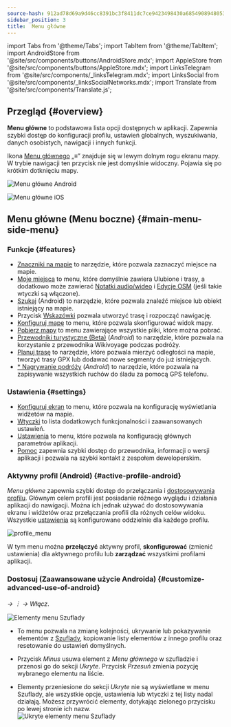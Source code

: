 ```yaml
---
source-hash: 912ad78d69a9d46cc8391bc3f8411dc7ce9423498430a6854908948053c3f739
sidebar_position: 3
title:  Menu główne
---
```

import Tabs from '@theme/Tabs';
import TabItem from '@theme/TabItem';
import AndroidStore from '@site/src/components/buttons/AndroidStore.mdx';
import AppleStore from '@site/src/components/buttons/AppleStore.mdx';
import LinksTelegram from '@site/src/components/_linksTelegram.mdx';
import LinksSocial from '@site/src/components/_linksSocialNetworks.mdx';
import Translate from '@site/src/components/Translate.js';




## Przegląd {#overview}

**Menu główne** to podstawowa lista opcji dostępnych w aplikacji. Zapewnia szybki dostęp do konfiguracji profilu, ustawień globalnych, wyszukiwania, danych osobistych, nawigacji i innych funkcji.

Ikona [Menu głównego](../widgets/map-buttons.md#main-menu) „&#8801;” znajduje się w lewym dolnym rogu ekranu mapy. W trybie nawigacji ten przycisk nie jest domyślnie widoczny. Pojawia się po krótkim dotknięciu mapy.

<Tabs groupId="operating-systems" queryString="current-os">

<TabItem value="android" label="Android">

![Menu główne Android](@site/static/img/menu/main_menu_android.png)

</TabItem>

<TabItem value="ios" label="iOS">

![Menu główne iOS](@site/static/img/menu/main_menu_ios.png)

</TabItem>

</Tabs>


## Menu główne (Menu boczne) {#main-menu-side-menu}

### Funkcje {#features}

- [Znaczniki na mapie](../personal/markers.md) to narzędzie, które pozwala zaznaczyć miejsce na mapie.
- [Moje miejsca](../personal/myplaces.md) to menu, które domyślnie zawiera Ulubione i trasy, a dodatkowo może zawierać [Notatki audio/wideo](../plugins/audio-video-notes.md) i [Edycje OSM](../plugins/osm-editing.md) (jeśli takie wtyczki są włączone).
- [Szukaj](../search/index.md) (Android) to narzędzie, które pozwala znaleźć miejsce lub obiekt istniejący na mapie.
- Przycisk [Wskazówki](../widgets/map-buttons.md#directions) pozwala utworzyć trasę i rozpocząć nawigację.
- [Konfiguruj mapę](../map/configure-map-menu.md) to menu, które pozwala skonfigurować widok mapy.
- [Pobierz mapy](../start-with/download-maps.md) to menu zawierające wszystkie pliki, które można pobrać.
- [Przewodniki turystyczne (Beta)](../plan-route/travel-guides.md) (*Android*) to narzędzie, które pozwala na korzystanie z przewodnika Wikivoyage podczas podróży.
- [Planuj trasę](../plan-route/create-route.md) to narzędzie, które pozwala mierzyć odległości na mapie, tworzyć trasy GPX lub dodawać nowe segmenty do już istniejących.
- [* Nagrywanie podróży](../plugins/trip-recording.md) (*Android*) to narzędzie, które pozwala na zapisywanie wszystkich ruchów do śladu za pomocą GPS telefonu.

### Ustawienia {#settings}

- [Konfiguruj ekran](../widgets/configure-screen.md) to menu, które pozwala na konfigurację wyświetlania widżetów na mapie.
- [Wtyczki](../plugins/index.md#configure-plugin) to lista dodatkowych funkcjonalności i zaawansowanych ustawień.
- [Ustawienia](../personal/global-settings.md) to menu, które pozwala na konfigurację głównych parametrów aplikacji.
- [Pomoc](./first-steps.md#offline-help) zapewnia szybki dostęp do przewodnika, informacji o wersji aplikacji i pozwala na szybki kontakt z zespołem deweloperskim.

### Aktywny profil (Android) {#active-profile-android}

*Menu główne* zapewnia szybki dostęp do przełączania i [dostosowywania profilu](../personal/profiles.md). Głównym celem profili jest posiadanie różnego wyglądu i działania aplikacji do nawigacji. Można ich jednak używać do dostosowywania ekranu i widżetów oraz przełączania profili dla różnych celów widoku. Wszystkie [ustawienia](../personal/profiles.md) są konfigurowane oddzielnie dla każdego profilu.

![profile_menu](@site/static/img/menu/profile_menu.png)

W tym menu można **przełączyć** aktywny profil, **skonfigurować** (zmienić ustawienia) dla aktywnego profilu lub **zarządzać** wszystkimi profilami aplikacji.


### Dostosuj (Zaawansowane użycie Androida) {#customize-advanced-use-of-android}

*<Translate android="true" ids="shared_string_menu,configure_profile,ui_customization,shared_string_drawer"/> →  &#65049; → Włącz*.  

![Elementy menu Szuflady](@site/static/img/settings/drawer_menu_correct.png)  

- To menu pozwala na zmianę kolejności, ukrywanie lub pokazywanie elementów z [Szuflady](../personal/profiles.md#drawer), kopiowanie listy elementów z innego profilu oraz resetowanie do ustawień domyślnych.  

- Przycisk *Minus* usuwa element z *Menu głównego* w szufladzie i przenosi go do sekcji *Ukryte*. Przycisk *Przesuń* zmienia pozycję wybranego elementu na liście.  

- Elementy przeniesione do sekcji *Ukryte* nie są wyświetlane w menu Szuflady, ale wszystkie opcje, ustawienia lub wtyczki z tej listy nadal działają. Możesz przywrócić elementy, dotykając zielonego przycisku po lewej stronie ich nazw.  
    ![Ukryte elementy menu Szuflady](@site/static/img/settings/drawer_menu_hidden_items.png)